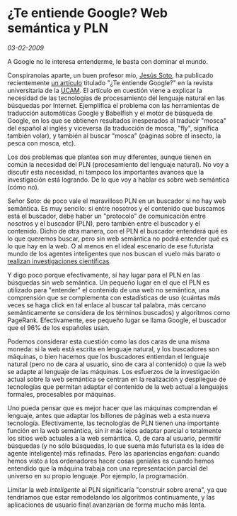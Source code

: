 ¿Te entiende Google? Web semántica y PLN
========================================

_03-02-2009_

A Google no le interesa entenderme, le basta con dominar el mundo.

Conspiranoias aparte, un buen profesor mío, [Jesús Soto](http://www.jesussoto.es "Jesús Soto"), ha publicado recientemente [un artículo](http://www.ucam.edu/gabcom/ueb4_ene2009.pdf "UCAM en breve - revista universitaria") titulado "¿Te entiende Google?" en la revista universitaria de la [UCAM](http://www.ucam.edu "UCAM"). El artículo en cuestión viene a explicar la necesidad de las tecnologías de procesamiento del lenguaje natural en las búsquedas por Internet. Ejemplifica el problema con las herramientas de traducción automáticas Google y Babelfish y el motor de búsqueda de Google, en los que se obtienen resultados inesperados al traducir "mosca" del español al inglés y viceversa (la traducción de mosca, "fly", significa también volar), y también al buscar "mosca" (páginas sobre el insecto, la pesca con mosca, etc).

Los dos problemas que plantea son muy diferentes, aunque tienen en común la necesidad del PLN (procesamiento del lenguaje natural). No voy a discutir esta necesidad, ni tampoco los importantes avances que la investigación está logrando. De lo que voy a hablar es sobre web semántica (cómo no).

Señor Soto: de poco vale el maravilloso PLN en un buscador si no hay web semántica. Es muy sencilo: si entre nosotros y el contenido que buscamos está el buscador, debe haber un "protocolo" de comunicación entre nosotros y el buscador (PLN), pero también entre el buscador y el contenido. Dicho de otra manera, con el PLN el buscador entenderá qué es lo que queremos buscar, pero sin web semántica no podrá entender qué es lo que hay en la web. O al menos en el ideal escenario de ese futurista mundo de los agentes inteligentes que nos buscan el vuelo más barato o [realizan investigaciones científicas](http://www.elpais.com/articulo/ultima/robot/formula/hipotesis/elpepiult/20040115elpepiult_1/Tes/ "realizan investigaciones científicas").

Y digo poco porque efectivamente, sí hay lugar para el PLN en las búsquedas sin web semántica. Un pequeño lugar en el que el PLN es utilizado para "entender" el contenido de una web no semántica, una comprensión que se complementa con estadísticas de uso (cuántas más veces se haga click en tal enlace al buscar tal palabra, más cercano semánticamente se considera de los términos buscados) y algoritmos como PageRank. Efectivamente, ese pequeño lugar se llama Google, el buscador que el 96% de los españoles usan.

Podemos considerar esta cuestión como las dos caras de una misma moneda: si la web está escrita en lenguaje natural, y los buscadores son máquinas, o bien hacemos que los buscadores entiendan el lenguaje natural (pero no de cara al usuario, sino de cara al contenido) o que la web se adapte al lenguaje de las máquinas. Los esfuerzos de la investigación actual sobre la web semántica se centran en la realización y despliegue de tecnologías que permitan adaptar el contenido de la web actual a lenguajes formales, procesables por máquinas.

Uno pueda pensar que es mejor hacer que las máquinas comprendan el lenguaje, antes que adaptar los billones de páginas web a esta nueva tecnología. Efectivamente, las tecnologías de PLN tienen una importante función en la web semántica, sin ir más lejos adaptar parcial o totalmente los sitios web actuales a la web semántica. O, de cara al usuario, permitir búsquedas (y no sólo búsquedas, lo que suena más futurista es la idea de agente inteligente) más refinadas. Pero las apariencias engañan: cuando hemos visto a los ordenadores hacer cosas geniales es cuando hemos entendido que la máquina trabaja con una representación parcial del universo en su propio lenguaje. Por ejemplo, la programación.

Limitar la _web inteligente_ al PLN significaría "construir sobre arena", ya que tendríamos que estar remodelando los algoritmos continuamente, y las aplicaciones de usuario final avanzarían de forma mucho más lenta.